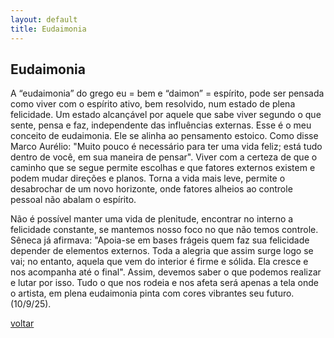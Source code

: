 ```yaml
---
layout: default
title: Eudaimonia
--- 
```


## Eudaimonia

A “eudaimonia” do grego eu = bem e “daimon” = espírito, pode ser pensada como viver com o espírito ativo, bem resolvido, num estado de plena felicidade. Um estado alcançável por aquele que sabe viver segundo o que sente, pensa e faz, independente das influências externas. Esse é o meu conceito de eudaimonia. Ele se alinha ao pensamento estoico. Como disse Marco Aurélio: "Muito pouco é necessário para ter uma vida feliz; está tudo dentro de você, em sua maneira de pensar". Viver com a certeza de que o caminho que se segue permite escolhas e que fatores externos existem e podem mudar direções e planos. Torna a vida mais leve, permite o desabrochar de um novo horizonte, onde fatores alheios ao controle pessoal não abalam o espírito.

Não é possível manter uma vida de plenitude, encontrar no interno a felicidade constante, se mantemos nosso foco no que não temos controle. Sêneca já afirmava: "Apoia-se em bases frágeis quem faz sua felicidade depender de elementos externos. Toda a alegria que assim surge logo se vai; no entanto, aquela que vem do interior é firme e sólida. Ela cresce e nos acompanha até o final". Assim, devemos saber o que podemos realizar e lutar por isso. Tudo o que nos rodeia e nos afeta será apenas a tela onde o artista, em plena eudaimonia pinta com cores vibrantes seu futuro. (10/9/25).

[voltar](./)